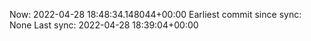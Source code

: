 Now: 2022-04-28 18:48:34.148044+00:00 Earliest commit since sync: None Last sync: 2022-04-28 18:39:04+00:00
